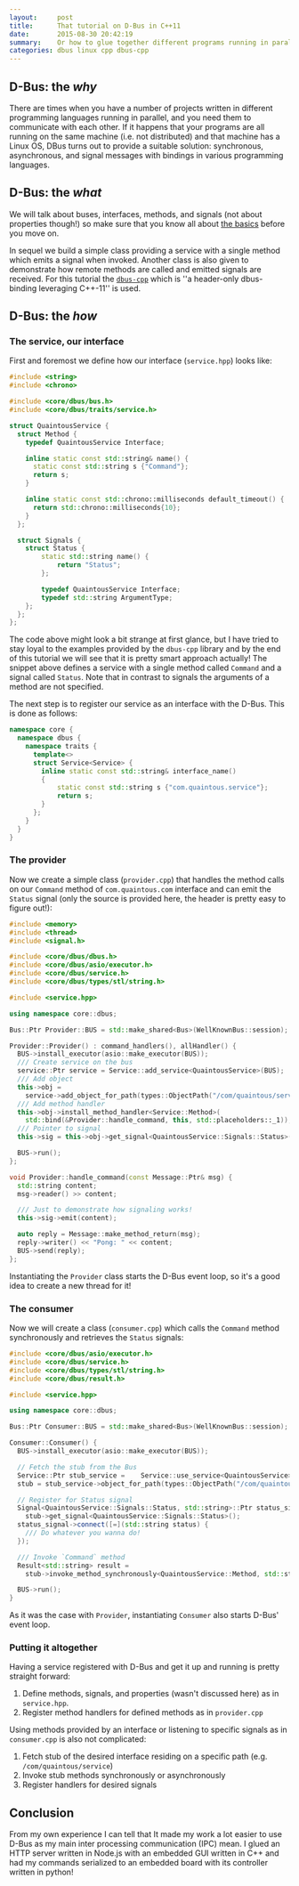 ```yaml
---
layout:     post
title:      That tutorial on D-Bus in C++11
date:       2015-08-30 20:42:19
summary:    Or how to glue together different programs running in parallel on a Linux machine with dbus-cpp library
categories: dbus linux cpp dbus-cpp
---
```


## D-Bus: the *why*
There are times when you have a number of projects written in different programming languages running in parallel, and you need them to communicate with each other. If it happens that your programs are all running on the same machine (i.e. not distributed) and that machine has a Linux OS, DBus turns out to provide a suitable solution: synchronous, asynchronous, and signal messages with bindings in various programming languages.

## D-Bus: the *what*
We will talk about buses, interfaces, methods, and signals (not about properties though!) so make sure that you know all about [the basics](https://wiki.freedesktop.org/www/IntroductionToDBus/) before you move on.

In sequel we build a simple class providing a service with a single method which emits a signal when invoked. Another class is also given to demonstrate how remote methods are called and emitted signals are received. For this tutorial the [`dbus-cpp`](https://launchpad.net/dbus-cpp) which is ''a header-only dbus-binding leveraging C++-11'' is used.

## D-Bus: the *how*
### The service, our interface
First and foremost we define how our interface (`service.hpp`) looks like:

```cpp
#include <string>
#include <chrono>

#include <core/dbus/bus.h>
#include <core/dbus/traits/service.h>

struct QuaintousService {
  struct Method {
    typedef QuaintousService Interface;

    inline static const std::string& name() {
      static const std::string s {"Command"};
      return s;
    }

    inline static const std::chrono::milliseconds default_timeout() {
      return std::chrono::milliseconds{10};
    }
  };

  struct Signals {
    struct Status {
        static std::string name() {
            return "Status";
        };

        typedef QuaintousService Interface;
        typedef std::string ArgumentType;
    };
  };
};
```

The code above might look a bit strange at first glance, but I have tried to stay loyal to the examples provided by the `dbus-cpp` library and by the end of this tutorial we will see that it is pretty smart approach actually! The snippet above defines a service with a single method called `Command` and a signal called `Status`. Note that in contrast to signals the arguments of a method are not specified.

The next step is to register our service as an interface with the D-Bus. This is done as follows:

```cpp
namespace core {
  namespace dbus {
    namespace traits {
      template<>
      struct Service<Service> {
        inline static const std::string& interface_name()
        {
            static const std::string s {"com.quaintous.service"};
            return s;
        }
      };
    }
  }
}
```

### The provider
Now we create a simple class (`provider.cpp`) that handles the method calls on our `Command` method of `com.quaintous.com` interface and can emit the `Status` signal (only the source is provided here, the header is pretty easy to figure out!):

```cpp
#include <memory>
#include <thread>
#include <signal.h>

#include <core/dbus/dbus.h>
#include <core/dbus/asio/executor.h>
#include <core/dbus/service.h>
#include <core/dbus/types/stl/string.h>

#include <service.hpp>

using namespace core::dbus;

Bus::Ptr Provider::BUS = std::make_shared<Bus>(WellKnownBus::session);

Provider::Provider() : command_handlers(), allHandler() {
  BUS->install_executor(asio::make_executor(BUS));
  /// Create service on the bus
  service::Ptr service = Service::add_service<QuaintousService>(BUS);
  /// Add object
  this->obj =
    service->add_object_for_path(types::ObjectPath("/com/quaintous/service"));
  /// Add method handler
  this->obj->install_method_handler<Service::Method>(
    std::bind(&Provider::handle_command, this, std::placeholders::_1));
  /// Pointer to signal
  this->sig = this->obj->get_signal<QuaintousService::Signals::Status>();

  BUS->run();
};

void Provider::handle_command(const Message::Ptr& msg) {
  std::string content;
  msg->reader() >> content;

  /// Just to demonstrate how signaling works!
  this->sig->emit(content);

  auto reply = Message::make_method_return(msg);
  reply->writer() << "Pong: " << content;
  BUS->send(reply);
};
```

Instantiating the `Provider` class starts the D-Bus event loop, so it's a good idea to create a new thread for it!

### The consumer
Now we will create a class (`consumer.cpp`) which calls the `Command` method synchronously and retrieves the `Status` signals:

```cpp
#include <core/dbus/asio/executor.h>
#include <core/dbus/service.h>
#include <core/dbus/types/stl/string.h>
#include <core/dbus/result.h>

#include <service.hpp>

using namespace core::dbus;

Bus::Ptr Consumer::BUS = std::make_shared<Bus>(WellKnownBus::session);

Consumer::Consumer() {
  BUS->install_executor(asio::make_executor(BUS));

  // Fetch the stub from the Bus
  Service::Ptr stub_service =    Service::use_service<QuaintousService>(BUS);
  stub = stub_service->object_for_path(types::ObjectPath("/com/quaintous/service"));

  // Register for Status signal
  Signal<QuaintousService::Signals::Status, std::string>::Ptr status_signal =
    stub->get_signal<QuaintousService::Signals::Status>();
  status_signal->connect([=](std::string status) {
    /// Do whatever you wanna do!
  });

  /// Invoke `Command` method
  Result<std::string> result =
    stub->invoke_method_synchronously<QuaintousService::Method, std::string>("Ping");

  BUS->run();
}
```
As it was the case with `Provider`, instantiating `Consumer` also starts D-Bus' event loop.

### Putting it altogether
Having a service registered with D-Bus and get it up and running is pretty straight forward:

 1. Define methods, signals, and properties (wasn't discussed here) as in `service.hpp`.
 2. Register method handlers for defined methods as in `provider.cpp`

Using methods provided by an interface or listening to specific signals as in `consumer.cpp` is also not complicated:

 1. Fetch stub of the desired interface residing on a specific path (e.g. `/com/quaintous/service`)
 2. Invoke stub methods synchronously or asynchronously
 3. Register handlers for desired signals

## Conclusion
From my own experience I can tell that It made my work a lot easier to use D-Bus as my main inter processing communication (IPC) mean. I glued an HTTP server written in Node.js with an embedded GUI written in C++ and had my commands serialized to an embedded board with its controller written in python!
